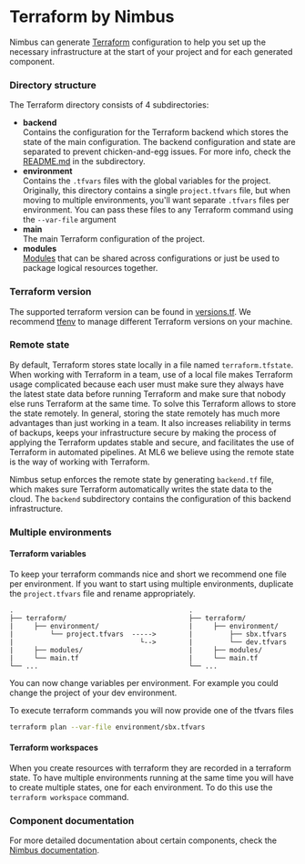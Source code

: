 # Terraform by Nimbus

Nimbus can generate [Terraform](https://www.terraform.io/) configuration to help you set up the 
necessary infrastructure at the start of your project and for each generated component.

### Directory structure

The Terraform directory consists of 4 subdirectories:
- **backend**  
  Contains the configuration for the Terraform backend which stores the state of the main 
  configuration. The backend configuration and state are separated to prevent chicken-and-egg 
  issues. For more info, check the [README.md](./backend/README.md) in the subdirectory.
- **environment**  
  Contains the `.tfvars` files with the global variables for the project. Originally, this 
  directory contains a single `project.tfvars` file, but when moving to multiple environments, 
  you'll want separate `.tfvars` files per environment. You can pass these files to any Terraform 
  command using the `--var-file` argument
- **main**  
  The main Terraform configuration of the project. 
- **modules**  
  [Modules](https://developer.hashicorp.com/terraform/language/modules) that can be shared across 
  configurations or just be used to package logical resources together.

### Terraform version

The supported terraform version can be found in [versions.tf](./versions.tf).
We recommend [tfenv](https://github.com/tfutils/tfenv) to manage different
Terraform versions on your machine.

### Remote state

By default, Terraform stores state locally in a file named `terraform.tfstate`. When working with
Terraform in a team, use of a local file makes Terraform usage complicated because each user must
make sure they always have the latest state data before running Terraform and make sure that nobody
else runs Terraform at the same time. To solve this Terraform allows to store the state remotely.
In general, storing the state remotely has much more advantages than just working in a team. It 
also increases reliability in terms of backups, keeps your infrastructure secure by making the 
process of applying the Terraform updates stable and secure, and facilitates the use of Terraform 
in automated pipelines. At ML6 we believe using the remote state is the way of working with Terraform.

Nimbus setup enforces the remote state by generating `backend.tf` file, which makes sure Terraform 
automatically writes the state data to the cloud. The `backend` subdirectory contains the 
configuration of this backend infrastructure.

### Multiple environments

#### Terraform variables

To keep your terraform commands nice and short we recommend one file per environment.
If you want to start using multiple environments, duplicate the `project.tfvars` file and rename appropriately.

```
.                                           .
├── terraform/                              ├── terraform/
|     ├── environment/                      |     ├── environment/
|         └── project.tfvars  ----->        |         ├── sbx.tfvars
|                               └-->        |         └── dev.tfvars
|     ├── modules/                          |     ├── modules/
|     └── main.tf                           |     └── main.tf
└── ...                                     └── ...
```

You can now change variables per environment. For example you could change the project of your dev environment.

To execute terraform commands you will now provide one of the tfvars files

```bash
terraform plan --var-file environment/sbx.tfvars
```

#### Terraform workspaces

When you create resources with terraform they are recorded in a terraform state.
To have multiple environments running at the same time you will have to create multiple states,
one for each environment. To do this use the `terraform workspace` command.

### Component documentation

For more detailed documentation about certain components, check the [Nimbus documentation](https://nimbus-documentation-dot-ml6-internal-tools.uc.r.appspot.com/).